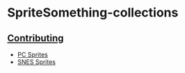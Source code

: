 # SpriteSomething-collections

## [Contributing](https://github.com/miketrethewey/SpriteSomething-collections/blob/gh-pages/CONTRIBUTING.md)

* [PC Sprites](https://github.com/miketrethewey/SpriteSomething-collections/blob/gh-pages/pc/CONTRIBUTING.md)
* [SNES Sprites](https://github.com/miketrethewey/SpriteSomething-collections/blob/gh-pages/snes/CONTRIBUTING.md)
